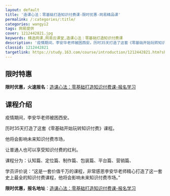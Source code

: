 ```yaml
---
layout: default
title: '造课心法：零基础打造知识付费课-限时优惠-网易精品课'
permalink: /:categories/:title/
categories: wangyi2
tags: 网易提供
cover: 1212442821.jpg
keywords: 精选网课,网易云课堂,造课心法：零基础打造知识付费课
description: '疫情期间，李安华老师被困西安。历时35天打造了这套《零基础开始玩转知识付费》课程。他将会影响未来知识付费市场，让普通人也'
classid: 1212442821
targetlink: https://study.163.com/course/introduction/1212442821.htm?share=1&shareId=1025206652&utm_campaign=share&utm_medium=iphoneShare&utm_source=&utm_u=1025206652
---
```


## 限时特惠

**限时优惠，火速报名**：[造课心法：零基础打造知识付费课-报名学习](https://study.163.com/course/introduction/1212442821.htm?share=1&shareId=1025206652&utm_campaign=share&utm_medium=iphoneShare&utm_source=&utm_u=1025206652)

## 课程介绍

疫情期间，李安华老师被困西安。

历时35天打造了这套《零基础开始玩转知识付费》课程。

他将会影响未来知识付费市场，

让普通人也可以享受知识付费的红利。

 课程分为：认知篇、定位篇、制作篇、包装篇、平台篇、营销篇、

学员评价说：“这是一套价值千万的课程，非常感恩李安华老师精心打造了这一套史上最全的知识付费课程，他将会影响未来知识付费市场。”

**限时优惠，报名地址**：[造课心法：零基础打造知识付费课-报名学习](https://study.163.com/course/introduction/1212442821.htm?share=1&shareId=1025206652&utm_campaign=share&utm_medium=iphoneShare&utm_source=&utm_u=1025206652)

